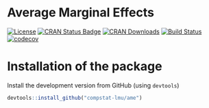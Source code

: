 # Average Marginal Effects

[![License](https://img.shields.io/badge/License-BSD%203--Clause-blue.svg)](https://opensource.org/licenses/BSD-3-Clause)
[![CRAN Status Badge](http://www.r-pkg.org/badges/version/ame)](http://cran.r-project.org/web/packages/ame)
[![CRAN Downloads](http://cranlogs.r-pkg.org/badges/ame)](http://cran.rstudio.com/web/packages/ame/index.html)
[![Build Status](https://travis-ci.org/compstat-lmu/ame.svg?branch=master)](https://travis-ci.org/compstat-lmu/ame.svg?branch=master)
[![codecov](https://codecov.io/gh/giuseppec/ame/branch/master/graph/badge.svg?token=XNTlMmbYJZ)](https://codecov.io/gh/giuseppec/ame)



# Installation of the package

Install the development version from GitHub (using `devtools`)

```r
devtools::install_github("compstat-lmu/ame")
```
